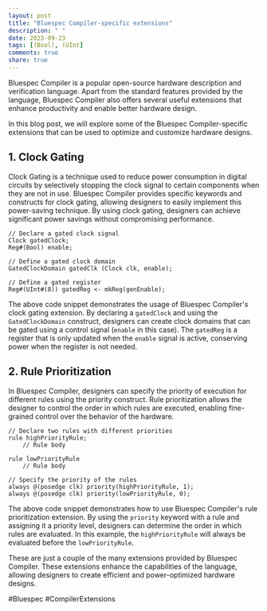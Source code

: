 ```yaml
---
layout: post
title: "Bluespec Compiler-specific extensions"
description: " "
date: 2023-09-23
tags: [(Bool), (UInt]
comments: true
share: true
---
```


Bluespec Compiler is a popular open-source hardware description and verification language. Apart from the standard features provided by the language, Bluespec Compiler also offers several useful extensions that enhance productivity and enable better hardware design.

In this blog post, we will explore some of the Bluespec Compiler-specific extensions that can be used to optimize and customize hardware designs.

## 1. Clock Gating

Clock Gating is a technique used to reduce power consumption in digital circuits by selectively stopping the clock signal to certain components when they are not in use. Bluespec Compiler provides specific keywords and constructs for clock gating, allowing designers to easily implement this power-saving technique. By using clock gating, designers can achieve significant power savings without compromising performance.

```bluespec
// Declare a gated clock signal
Clock gatedClock;
Reg#(Bool) enable;

// Define a gated clock domain
GatedClockDomain gatedClk (Clock clk, enable);

// Define a gated register
Reg#(UInt#(8)) gatedReg <- mkReg(genEnable);
```

The above code snippet demonstrates the usage of Bluespec Compiler's clock gating extension. By declaring a `gatedClock` and using the `GatedClockDomain` construct, designers can create clock domains that can be gated using a control signal (`enable` in this case). The `gatedReg` is a register that is only updated when the `enable` signal is active, conserving power when the register is not needed.

## 2. Rule Prioritization

In Bluespec Compiler, designers can specify the priority of execution for different rules using the priority construct. Rule prioritization allows the designer to control the order in which rules are executed, enabling fine-grained control over the behavior of the hardware.

```bluespec
// Declare two rules with different priorities
rule highPriorityRule;
    // Rule body

rule lowPriorityRule
    // Rule body

// Specify the priority of the rules
always @(posedge clk) priority(highPriorityRule, 1);
always @(posedge clk) priority(lowPriorityRule, 0);
```

The above code snippet demonstrates how to use Bluespec Compiler's rule prioritization extension. By using the `priority` keyword with a rule and assigning it a priority level, designers can determine the order in which rules are evaluated. In this example, the `highPriorityRule` will always be evaluated before the `lowPriorityRule`.

These are just a couple of the many extensions provided by Bluespec Compiler. These extensions enhance the capabilities of the language, allowing designers to create efficient and power-optimized hardware designs.

#Bluespec #CompilerExtensions